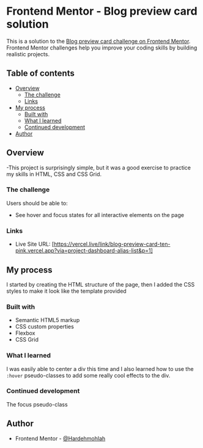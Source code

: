 # Frontend Mentor - Blog preview card solution

This is a solution to the [Blog preview card challenge on Frontend Mentor](https://www.frontendmentor.io/challenges/blog-preview-card-ckPaj01IcS). Frontend Mentor challenges help you improve your coding skills by building realistic projects. 

## Table of contents

- [Overview](#overview)
  - [The challenge](#the-challenge)
  - [Links](#links)
- [My process](#my-process)
  - [Built with](#built-with)
  - [What I learned](#what-i-learned)
  - [Continued development](#continued-development)
- [Author](#author)


## Overview
-This project is surprisingly  simple, but it was a good exercise to practice my skills in HTML, CSS and CSS Grid.


### The challenge

Users should be able to:

- See hover and focus states for all interactive elements on the page


### Links
- Live Site URL: [https://vercel.live/link/blog-preview-card-ten-pink.vercel.app?via=project-dashboard-alias-list&p=1]

## My process
I started by  creating the HTML structure of the page, then I added the CSS styles to make it look like the template provided
### Built with

- Semantic HTML5 markup
- CSS custom properties
- Flexbox
- CSS Grid

### What I learned

I was easily able to center a div this time and  I also learned how to use the `:hover` pseudo-classes to add some really cool effects to the div.

### Continued development

The focus pseudo-class

## Author

- Frontend Mentor - [@Hardehmohlah](https://www.frontendmentor.io/profile/Hardehmohlah)


